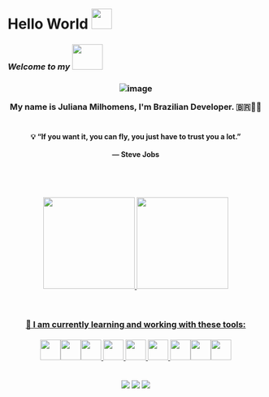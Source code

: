 # Hello World <img src="https://media.giphy.com/media/hvRJCLFzcasrR4ia7z/giphy.gif"  width="40px">
### ***Welcome to my***    <img loading="lazy" src="https://cdn.jsdelivr.net/gh/devicons/devicon@latest/icons/github/github-original-wordmark.svg" width="60" height="50"/>


<h3 align="center">   
  
![image](https://github.com/julianamilhomens/julianamilhomens/assets/152898159/c5459a6e-3936-4055-b2a6-0607fd0def43) 

My name is Juliana Milhomens, I'm Brazilian Developer.   🇧🇷🚀🎯
  <br></br>
      <h4 align="center"> 💡 “If you want it, you can fly, you just have to trust you a lot.”
       <br></br> — Steve Jobs
    </h4>
   </h3>
<br></br>
<h3 align="center">
<div>
<a href="https://github.com/seu-usuário-aqui](https://github.com/julianamilhomens">
<img loading="lazy" height="180em" src="https://github-readme-stats.vercel.app/api?username=julianamilhomens&show_icons=true&theme=neon&include_all_commits=true&count_private=true"/>
<img loading="lazy" height="180em" src="https://github-readme-stats.vercel.app/api/top-langs/?username=julianamilhomens&layout=compact&langs_count=7&theme=neon"/>
</div>

<br></br>
🔭 I am currently learning and working with these tools:
<br></br>
<img loading="lazy" src="https://cdn.jsdelivr.net/gh/devicons/devicon@latest/icons/html5/html5-original-wordmark.svg" width="40" height="40"/><img loading="lazy" src="https://cdn.jsdelivr.net/gh/devicons/devicon@latest/icons/css3/css3-original-wordmark.svg" width="40" height="40"/><img loading="lazy" src="https://cdn.jsdelivr.net/gh/devicons/devicon@latest/icons/javascript/javascript-original.svg" width="40" height="40"/>  <img loading="lazy" src="https://cdn.jsdelivr.net/gh/devicons/devicon@latest/icons/typescript/typescript-original.svg" width="40" height="40"/> <img loading="lazy" src="https://cdn.jsdelivr.net/gh/devicons/devicon@latest/icons/react/react-original-wordmark.svg" width="40" height="40"/> <img loading="lazy" src="https://cdn.jsdelivr.net/gh/devicons/devicon@latest/icons/nodejs/nodejs-original-wordmark.svg" width="40" height="40"/> <img loading="lazy" src="https://cdn.jsdelivr.net/gh/devicons/devicon@latest/icons/github/github-original.svg" width="40" height="40"/><img loading="lazy" src="https://cdn.jsdelivr.net/gh/devicons/devicon/icons/git/git-original.svg" width="40" height="40"/><img loading="lazy" src="https://cdn.jsdelivr.net/gh/devicons/devicon/icons/linux/linux-original.svg" width="40" height="40"/>
<br></br>
<div>
<a href="https://www.linkedin.com/in/julianamilhomens" target="_blank"><img loading="lazy" src="https://img.shields.io/badge/-LinkedIn-%230077B5?style=for-the-badge&logo=linkedin&logoColor=white" target="_blank"></a> 
<a href = "mailto:julianamilhomensdesiqueira@gmail.com"><img loading="lazy" src="https://img.shields.io/badge/Gmail-D14836?style=for-the-badge&logo=gmail&logoColor=white" target="_blank"></a>  
<a href="https://instagram.com/julianamilhomens_" target="_blank"><img loading="lazy" src="https://img.shields.io/badge/-Instagram-%23E4405F?style=for-the-badge&logo=instagram&logoColor=white" target="_blank"></a>
</div>
</h3> 


